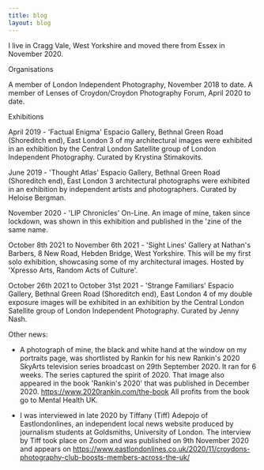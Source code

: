 ```yaml
---
title: blog
layout: blog
---
```


I live in Cragg Vale, West Yorkshire and moved there from Essex in November 2020.

Organisations

A member of London Independent Photography, November 2018 to date.
A member of Lenses of Croydon/Croydon Photography Forum, April 2020 to date.

Exhibitions

April 2019 - 'Factual Enigma'
Espacio Gallery, Bethnal Green Road (Shoreditch end), East London
3 of my architectural images were exhibited in an exhibition by the Central London Satellite group of London Independent Photography. Curated by Krystina Stimakovits.

June 2019 - 'Thought Atlas'
Espacio Gallery, Bethnal Green Road (Shoreditch end), East London
3 architectural photographs were exhibited in an exhibition by independent artists and photographers. Curated by Heloise Bergman.

November 2020 - 'LIP Chronicles'
On-Line. An image of mine, taken since lockdown, was shown in this exhibition and published in the 'zine of the same name.

October 8th 2021 to November 6th 2021 - 'Sight Lines' Gallery at Nathan's Barbers, 8 New Road, Hebden Bridge, West Yorkshire. 
This will be my first solo exhibition, showcasing some of my architectural images. Hosted by 'Xpresso Arts, Random Acts of Culture'.

October 26th 2021 to October 31st 2021 - 'Strange Familiars' 
Espacio Gallery, Bethnal Green Road (Shoreditch end), East London
4 of my double exposure images will be exhibited in an exhibition by the Central London Satellite group of London Independent Photography. Curated by Jenny Nash.

Other news:

* A photograph of mine, the black and white hand at the window on my portraits page, was shortlisted by Rankin for his new Rankin's 2020 SkyArts television series broadcast on 29th September 2020.  It ran for 6 weeks. The series captured the spirit of 2020. That image also appeared in the book 'Rankin's 2020' that was published in December 2020. https://www.2020rankin.com/the-book
All profits from the book go to Mental Health UK.

* I was interviewed in late 2020 by Tiffany (Tiff) Adepojo of Eastlondonlines, an independent local news website produced by journalism students at Goldsmiths, University of London.  The interview by Tiff took place on Zoom and was published on 9th November 2020 and appears on https://www.eastlondonlines.co.uk/2020/11/croydons-photography-club-boosts-members-across-the-uk/




